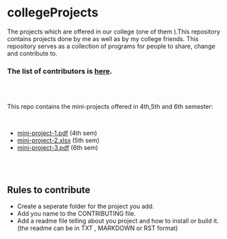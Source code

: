 # collegeProjects

The projects which are offered in our college (one of them ).This repository contains projects done by me as well as by my college friends. This repository serves as a collection of programs for people to share, change and contribute to.

### The list of contributors is [here](https://github.com/WiredProgrammers/collegeProjects/blob/master/CONTRIBUTING.md).

<br>
<br>

This repo contains the mini-projects offered in 4th,5th and 6th semester:

<br>

+ [mini-project-1.pdf](https://github.com/WiredProgrammers/collegeProjects/raw/master/mini-poject-1.pdf) (4th sem)
+ [mini-project-2.xlsx](https://github.com/WiredProgrammers/collegeProjects/blob/master/mini-project-2.xlsx) (5th sem)
+ [mini-project-3.pdf](https://github.com/WiredProgrammers/collegeProjects/blob/master/mini-project-3.pdf) (6th sem)

<br>
<br>

## Rules to contribute

+ Create a seperate folder for the project you add.
+ Add you name to the CONTRIBUTING file.
+ Add a readme file telling about you project and how to install or build it. (the readme can be in TXT , MARKDOWN or RST format)

